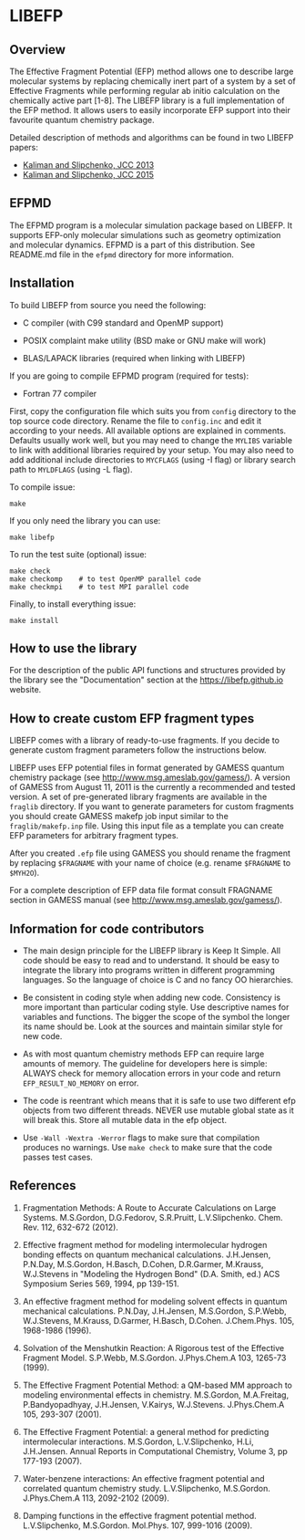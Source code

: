 # LIBEFP

## Overview

The Effective Fragment Potential (EFP) method allows one to describe large
molecular systems by replacing chemically inert part of a system by a set of
Effective Fragments while performing regular ab initio calculation on the
chemically active part [1-8]. The LIBEFP library is a full implementation of
the EFP method. It allows users to easily incorporate EFP support into their
favourite quantum chemistry package.

Detailed description of methods and algorithms can be found in two LIBEFP
papers:

- [Kaliman and Slipchenko, JCC 2013](http://dx.doi.org/10.1002/jcc.23375)
- [Kaliman and Slipchenko, JCC 2015](http://dx.doi.org/10.1002/jcc.23772)

## EFPMD

The EFPMD program is a molecular simulation package based on LIBEFP. It
supports EFP-only molecular simulations such as geometry optimization and
molecular dynamics. EFPMD is a part of this distribution. See README.md file in
the `efpmd` directory for more information.

## Installation

To build LIBEFP from source you need the following:

- C compiler (with C99 standard and OpenMP support)

- POSIX complaint make utility (BSD make or GNU make will work)

- BLAS/LAPACK libraries (required when linking with LIBEFP)

If you are going to compile EFPMD program (required for tests):

- Fortran 77 compiler

First, copy the configuration file which suits you from `config` directory to
the top source code directory. Rename the file to `config.inc` and edit it
according to your needs. All available options are explained in comments.
Defaults usually work well, but you may need to change the `MYLIBS` variable to
link with additional libraries required by your setup. You may also need to add
additional include directories to `MYCFLAGS` (using -I flag) or library search
path to `MYLDFLAGS` (using -L flag).

To compile issue:

	make

If you only need the library you can use:

	make libefp

To run the test suite (optional) issue:

	make check
	make checkomp    # to test OpenMP parallel code
	make checkmpi    # to test MPI parallel code

Finally, to install everything issue:

	make install

## How to use the library

For the description of the public API functions and structures provided by the
library see the "Documentation" section at the https://libefp.github.io website.

## How to create custom EFP fragment types

LIBEFP comes with a library of ready-to-use fragments. If you decide to
generate custom fragment parameters follow the instructions below.

LIBEFP uses EFP potential files in format generated by GAMESS quantum
chemistry package (see http://www.msg.ameslab.gov/gamess/). A version of GAMESS
from August 11, 2011 is the currently a recommended and tested version. A set
of pre-generated library fragments are available in the `fraglib` directory. If
you want to generate parameters for custom fragments you should create GAMESS
makefp job input similar to the `fraglib/makefp.inp` file. Using this input
file as a template you can create EFP parameters for arbitrary fragment types.

After you created `.efp` file using GAMESS you should rename the fragment by
replacing `$FRAGNAME` with your name of choice (e.g. rename `$FRAGNAME` to
`$MYH2O`).

For a complete description of EFP data file format consult FRAGNAME section in
GAMESS manual (see http://www.msg.ameslab.gov/gamess/).

## Information for code contributors

- The main design principle for the LIBEFP library is Keep It Simple. All
  code should be easy to read and to understand. It should be easy to
  integrate the library into programs written in different programming
  languages. So the language of choice is C and no fancy OO hierarchies.

- Be consistent in coding style when adding new code. Consistency is more
  important than particular coding style. Use descriptive names for variables
  and functions. The bigger the scope of the symbol the longer its name should
  be. Look at the sources and maintain similar style for new code.

- As with most quantum chemistry methods EFP can require large amounts of
  memory. The guideline for developers here is simple: ALWAYS check for memory
  allocation errors in your code and return `EFP_RESULT_NO_MEMORY` on error.

- The code is reentrant which means that it is safe to use two different efp
  objects from two different threads. NEVER use mutable global state as it
  will break this. Store all mutable data in the efp object.

- Use `-Wall -Wextra -Werror` flags to make sure that compilation produces no
  warnings. Use `make check` to make sure that the code passes test cases.

## References

1. Fragmentation Methods: A Route to Accurate Calculations on Large Systems.
   M.S.Gordon, D.G.Fedorov, S.R.Pruitt, L.V.Slipchenko. Chem. Rev. 112, 632-672
   (2012).

2. Effective fragment method for modeling intermolecular hydrogen bonding
   effects on quantum mechanical calculations. J.H.Jensen, P.N.Day, M.S.Gordon,
   H.Basch, D.Cohen, D.R.Garmer, M.Krauss, W.J.Stevens in "Modeling the
   Hydrogen Bond" (D.A. Smith, ed.) ACS Symposium Series 569, 1994, pp
   139-151.

3. An effective fragment method for modeling solvent effects in quantum
   mechanical calculations. P.N.Day, J.H.Jensen, M.S.Gordon, S.P.Webb,
   W.J.Stevens, M.Krauss, D.Garmer, H.Basch, D.Cohen. J.Chem.Phys. 105,
   1968-1986 (1996).

4. Solvation of the Menshutkin Reaction: A Rigorous test of the Effective
   Fragment Model. S.P.Webb, M.S.Gordon. J.Phys.Chem.A 103, 1265-73 (1999).

5. The Effective Fragment Potential Method: a QM-based MM approach to modeling
   environmental effects in chemistry. M.S.Gordon, M.A.Freitag,
   P.Bandyopadhyay, J.H.Jensen, V.Kairys, W.J.Stevens. J.Phys.Chem.A 105,
   293-307 (2001).

6. The Effective Fragment Potential: a general method for predicting
   intermolecular interactions. M.S.Gordon, L.V.Slipchenko, H.Li, J.H.Jensen.
   Annual Reports in Computational Chemistry, Volume 3, pp 177-193 (2007).

7. Water-benzene interactions: An effective fragment potential and correlated
   quantum chemistry study. L.V.Slipchenko, M.S.Gordon. J.Phys.Chem.A 113,
   2092-2102 (2009).

8. Damping functions in the effective fragment potential method. L.V.Slipchenko,
   M.S.Gordon. Mol.Phys. 107, 999-1016 (2009).
